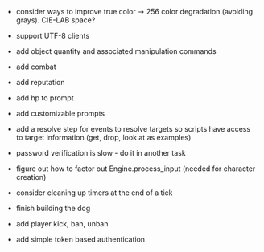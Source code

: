 - consider ways to improve true color -> 256 color degradation (avoiding grays). CIE-LAB space?

- support UTF-8 clients

- add object quantity and associated manipulation commands

- add combat

- add reputation

- add hp to prompt

- add customizable prompts

- add a resolve step for events to resolve targets so scripts have access to target information (get, drop, look at as examples)

- password verification is slow - do it in another task

- figure out how to factor out Engine.process_input (needed for character creation)

- consider cleaning up timers at the end of a tick

- finish building the dog

- add player kick, ban, unban

- add simple token based authentication
